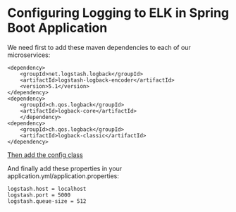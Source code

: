 # Configuring Logging to ELK in Spring Boot Application

We need first to add these maven dependencies to each of our microservices:

```
<dependency>
    <groupId>net.logstash.logback</groupId>
    <artifactId>logstash-logback-encoder</artifactId>
    <version>5.1</version>
</dependency>
<dependency>
    <groupId>ch.qos.logback</groupId>
    <artifactId>logback-core</artifactId>
    </dependency>
<dependency>
    <groupId>ch.qos.logback</groupId>
    <artifactId>logback-classic</artifactId>
</dependency>
```

[Then add the config class](./ms-test-prometheus/src/main/java/com/maestro/app/ms/practice/prometheus/configuration/LoggingConfiguration.java)

And finally add these properties in your application.yml/application.properties:
```
logstash.host = localhost
logstash.port = 5000
logstash.queue-size = 512
```